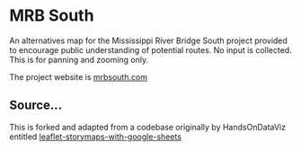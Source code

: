 # MRB South
 An alternatives map for the Mississippi River Bridge South project provided to encourage public understanding of potential routes. No input is collected. This is for panning and zooming only.
 
 The project website is [mrbsouth.com](https://www.mrbsouth.com/)

 ## Source...
 This is forked and adapted from a codebase originally by HandsOnDataViz entitled [leaflet-storymaps-with-google-sheets](https://handsondataviz.org/leaflet-storymaps-with-google-sheets.html)
 
 
 
 
 
 